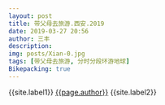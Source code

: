 ```yaml
---
layout: post
title: 带父母去旅游.西安.2019
date: 2019-03-27 20:56
author: 三丰
description:
img: posts/Xian-0.jpg
tags: [带父母去旅游, 分时分段环游地球]
Bikepacking: true
---
```

{{site.label1}} <a href="/about">{{page.author}}</a> {{site.label2}}
